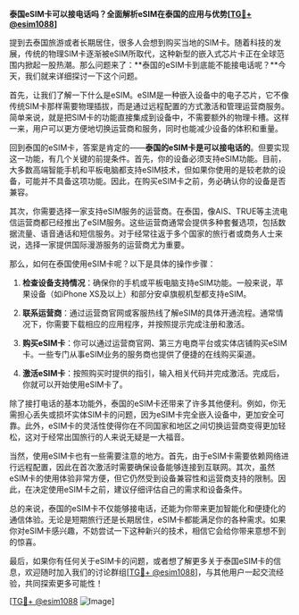 **泰国eSIM卡可以接电话吗？全面解析eSIM在泰国的应用与优势[[TG💪+ @esim1088](https://t.me/s/esim1088)]**

提到去泰国旅游或者长期居住，很多人会想到购买当地的SIM卡。随着科技的发展，传统的物理SIM卡逐渐被eSIM所取代，这种新型的嵌入式芯片卡正在全球范围内掀起一股热潮。那么问题来了：**泰国的eSIM卡到底能不能接电话呢？**今天，我们就来详细探讨一下这个问题。

首先，让我们了解一下什么是eSIM。eSIM是一种嵌入设备中的电子芯片，它不像传统SIM卡那样需要物理插拔，而是通过远程配置的方式激活和管理运营商服务。简单来说，就是把SIM卡的功能直接集成到设备中，不需要额外的物理卡槽。这样一来，用户可以更方便地切换运营商和服务，同时也能减少设备的体积和重量。

回到泰国的eSIM卡，答案是肯定的——**泰国的eSIM卡是可以接电话的**。但要实现这一功能，有几个关键的前提条件。首先，你的设备必须支持eSIM功能。目前，大多数高端智能手机和平板电脑都支持eSIM技术，但如果你使用的是较老款的设备，可能并不具备这项功能。因此，在购买eSIM卡之前，务必确认你的设备是否兼容。

其次，你需要选择一家支持eSIM服务的运营商。在泰国，像AIS、TRUE等主流电信运营商都已经推出了eSIM服务。这些运营商通常会提供多种套餐选项，包括数据流量、语音通话和短信服务。对于经常往返于多个国家的旅行者或商务人士来说，选择一家提供国际漫游服务的运营商尤为重要。

那么，如何在泰国使用eSIM卡呢？以下是具体的操作步骤：

1. **检查设备支持情况**：确保你的手机或平板电脑支持eSIM功能。一般来说，苹果设备（如iPhone XS及以上）和部分安卓旗舰机型都支持eSIM。
   
2. **联系运营商**：通过运营商官网或客服热线了解eSIM的具体开通流程。通常情况下，你需要下载相应的应用程序，并按照提示完成注册和激活。

3. **购买eSIM卡**：你可以通过运营商官网、第三方电商平台或实体店铺购买eSIM卡。一些专门从事eSIM业务的服务商也提供了便捷的在线购买渠道。

4. **激活eSIM卡**：按照购买时提供的指引，输入相关代码并完成激活。完成后，你就可以开始使用eSIM卡了。

除了接打电话的基本功能外，泰国的eSIM卡还带来了许多其他便利。例如，你无需担心丢失或损坏实体SIM卡的问题，因为eSIM卡完全嵌入设备中，更加安全可靠。此外，eSIM卡的灵活性使得你在不同国家和地区之间切换运营商变得更加轻松，这对于经常出国旅行的人来说无疑是一大福音。

当然，使用eSIM卡也有一些需要注意的地方。首先，由于eSIM卡需要依赖网络进行远程配置，因此在首次激活时需要确保设备能够连接到互联网。其次，虽然eSIM卡的使用体验非常方便，但它仍然受到设备兼容性和运营商支持的限制。因此，在决定使用eSIM卡之前，建议仔细评估自己的需求和设备条件。

总的来说，泰国的eSIM卡不仅能够接电话，还能为你带来更加智能化和便捷化的通信体验。无论是短期旅行还是长期居住，eSIM卡都能满足你的各种需求。如果你对eSIM卡感兴趣，不妨尝试一下这种新兴的技术，相信它会给你带来意想不到的惊喜。

最后，如果你有任何关于eSIM卡的问题，或者想了解更多关于泰国eSIM卡的信息，欢迎随时加入我们的讨论群组[[TG💪+ @esim1088](https://t.me/s/esim1088)]，与其他用户一起交流经验，共同探索更多可能性！

[[TG💪+ @esim1088](https://t.me/s/esim1088) ![Image](https://i.postimg.cc/4NQfJmqS/Snipaste-2025-05-13-00-14-12.png)]